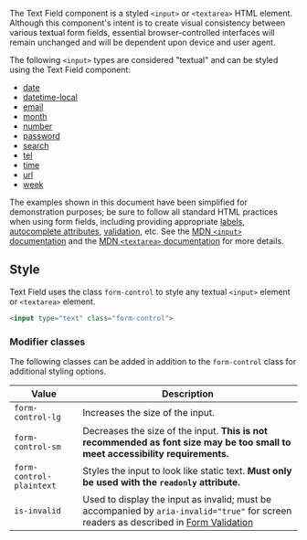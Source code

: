 The Text Field component is a styled `<input>` or `<textarea>` HTML element. Although this component's intent is to create visual consistency between various textual form fields, essential browser-controlled interfaces will remain unchanged and will be dependent upon device and user agent.

The following `<input>` types are considered "textual" and can be styled using the Text Field component:

- [date](https://developer.mozilla.org/en-US/docs/Web/HTML/Element/input/date)
- [datetime-local](https://developer.mozilla.org/en-US/docs/Web/HTML/Element/input/datetime-local)
- [email](https://developer.mozilla.org/en-US/docs/Web/HTML/Element/input/email)
- [month](https://developer.mozilla.org/en-US/docs/Web/HTML/Element/input/month)
- [number](https://developer.mozilla.org/en-US/docs/Web/HTML/Element/input/number)
- [password](https://developer.mozilla.org/en-US/docs/Web/HTML/Element/input/password)
- [search](https://developer.mozilla.org/en-US/docs/Web/HTML/Element/input/search)
- [tel](https://developer.mozilla.org/en-US/docs/Web/HTML/Element/input/tel)
- [time](https://developer.mozilla.org/en-US/docs/Web/HTML/Element/input/time)
- [url](https://developer.mozilla.org/en-US/docs/Web/HTML/Element/input/url)
- [week](https://developer.mozilla.org/en-US/docs/Web/HTML/Element/input/week)

The examples shown in this document have been simplified for demonstration purposes; be sure to follow all standard HTML practices when using form fields, including providing appropriate [labels](https://www.w3.org/WAI/tutorials/forms/labels/), [autocomplete attributes](https://developer.mozilla.org/en-US/docs/Web/HTML/Attributes/autocomplete), [validation](https://mwf.azurewebsites.net/catalog/validation/index.html), etc. See the [MDN `<input>` documentation](https://developer.mozilla.org/en-US/docs/Web/HTML/Element/input) and the [MDN `<textarea>` documentation](https://developer.mozilla.org/en-US/docs/Web/HTML/Element/textarea) for more details.

## Style

Text Field uses the class `form-control` to style any textual `<input>` element or `<textarea>` element.

```html
<input type="text" class="form-control">
```

### Modifier classes

The following classes can be added in addition to the `form-control` class for additional styling options.

| Value                 | Description |
|-----------------------|-------------|
| `form-control-lg`     | Increases the size of the input. |
| `form-control-sm`     | Decreases the size of the input. **This is not recommended as font size may be too small to meet accessibility requirements.** |
| `form-control-plaintext` | Styles the input to look like static text. **Must only be used with the `readonly`  attribute.** |
| `is-invalid`          | Used to display the input as invalid; must be accompanied by `aria-invalid="true"` for screen readers as described in [Form Validation](https://mwf.azurewebsites.net/catalog/validation/index.html) |
